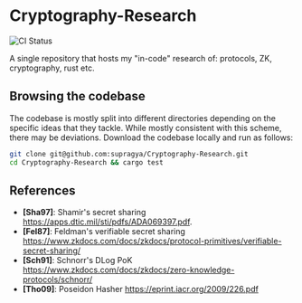 # Cryptography-Research
![CI Status](https://github.com/supragya/research/actions/workflows/ci.yaml/badge.svg)

A single repository that hosts my "in-code" research of: protocols, ZK, cryptography, rust etc.

## Browsing the codebase
The codebase is mostly split into different directories depending on the specific ideas that they tackle. While mostly consistent with this scheme, there may be deviations. Download the codebase locally and run as follows:
```sh
git clone git@github.com:supragya/Cryptography-Research.git
cd Cryptography-Research && cargo test
```

## References
- **\[Sha97\]**: Shamir's secret sharing https://apps.dtic.mil/sti/pdfs/ADA069397.pdf.
- **\[Fel87\]**: Feldman's verifiable secret sharing https://www.zkdocs.com/docs/zkdocs/protocol-primitives/verifiable-secret-sharing/
- **\[Sch91\]**: Schnorr's DLog PoK https://www.zkdocs.com/docs/zkdocs/zero-knowledge-protocols/schnorr/
- **\[Tho09\]**: Poseidon Hasher https://eprint.iacr.org/2009/226.pdf

